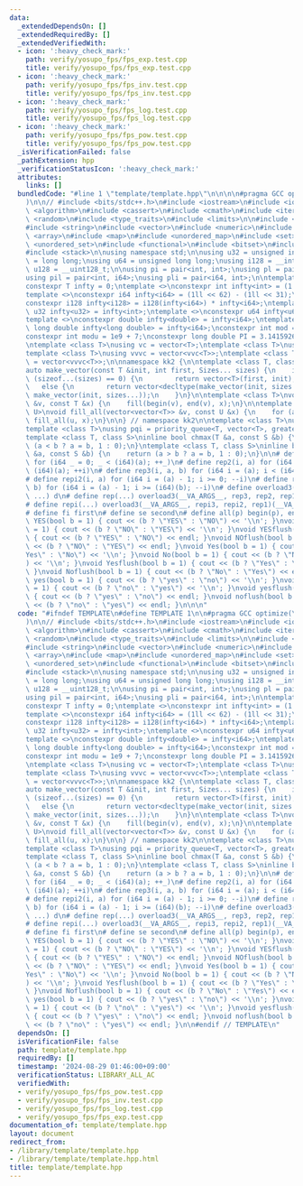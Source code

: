 ```yaml
---
data:
  _extendedDependsOn: []
  _extendedRequiredBy: []
  _extendedVerifiedWith:
  - icon: ':heavy_check_mark:'
    path: verify/yosupo_fps/fps_exp.test.cpp
    title: verify/yosupo_fps/fps_exp.test.cpp
  - icon: ':heavy_check_mark:'
    path: verify/yosupo_fps/fps_inv.test.cpp
    title: verify/yosupo_fps/fps_inv.test.cpp
  - icon: ':heavy_check_mark:'
    path: verify/yosupo_fps/fps_log.test.cpp
    title: verify/yosupo_fps/fps_log.test.cpp
  - icon: ':heavy_check_mark:'
    path: verify/yosupo_fps/fps_pow.test.cpp
    title: verify/yosupo_fps/fps_pow.test.cpp
  _isVerificationFailed: false
  _pathExtension: hpp
  _verificationStatusIcon: ':heavy_check_mark:'
  attributes:
    links: []
  bundledCode: "#line 1 \"template/template.hpp\"\n\n\n\n#pragma GCC optimize(\"O3,unroll-loops\"\
    )\n\n// #include <bits/stdc++.h>\n#include <iostream>\n#include <iomanip>\n#include\
    \ <algorithm>\n#include <cassert>\n#include <cmath>\n#include <iterator>\n#include\
    \ <random>\n#include <type_traits>\n#include <limits>\n\n#include <cstring>\n\
    #include <string>\n#include <vector>\n#include <numeric>\n#include <queue>\n#include\
    \ <array>\n#include <map>\n#include <unordered_map>\n#include <set>\n#include\
    \ <unordered_set>\n#include <functional>\n#include <bitset>\n#include <chrono>\n\
    #include <stack>\n\nusing namespace std;\n\nusing u32 = unsigned int;\nusing i64\
    \ = long long;\nusing u64 = unsigned long long;\nusing i128 = __int128_t;\nusing\
    \ u128 = __uint128_t;\n\nusing pi = pair<int, int>;\nusing pl = pair<i64, i64>;\n\
    using pil = pair<int, i64>;\nusing pli = pair<i64, int>;\n\ntemplate <class T>\n\
    constexpr T infty = 0;\ntemplate <>\nconstexpr int infty<int> = (1 << 30) - 123;\n\
    template <>\nconstexpr i64 infty<i64> = (1ll << 62) - (1ll << 31);\ntemplate <>\n\
    constexpr i128 infty<i128> = i128(infty<i64>) * infty<i64>;\ntemplate <>\nconstexpr\
    \ u32 infty<u32> = infty<int>;\ntemplate <>\nconstexpr u64 infty<u64> = infty<i64>;\n\
    template <>\nconstexpr double infty<double> = infty<i64>;\ntemplate <>\nconstexpr\
    \ long double infty<long double> = infty<i64>;\nconstexpr int mod = 998244353;\n\
    constexpr int modu = 1e9 + 7;\nconstexpr long double PI = 3.14159265358979323846;\n\
    \ntemplate <class T>\nusing vc = vector<T>;\ntemplate <class T>\nusing vvc = vector<vc<T>>;\n\
    template <class T>\nusing vvvc = vector<vvc<T>>;\ntemplate <class T>\nusing vvvvc\
    \ = vector<vvvc<T>>;\n\nnamespace kk2 {\n\ntemplate <class T, class... Sizes>\n\
    auto make_vector(const T &init, int first, Sizes... sizes) {\n    if constexpr\
    \ (sizeof...(sizes) == 0) {\n        return vector<T>(first, init);\n    }\n \
    \   else {\n        return vector<decltype(make_vector(init, sizes...))>(first,\
    \ make_vector(init, sizes...));\n    }\n}\n\ntemplate <class T>\nvoid fill_all(vector<T>\
    \ &v, const T &x) {\n    fill(begin(v), end(v), x);\n}\n\ntemplate <class T, class\
    \ U>\nvoid fill_all(vector<vector<T>> &v, const U &x) {\n    for (auto &u : v)\
    \ fill_all(u, x);\n}\n\n} // namespace kk2\n\ntemplate <class T>\nusing pq = priority_queue<T>;\n\
    template <class T>\nusing pqi = priority_queue<T, vector<T>, greater<T>>;\n\n\
    template <class T, class S>\ninline bool chmax(T &a, const S &b) {\n    return\
    \ (a < b ? a = b, 1 : 0);\n}\ntemplate <class T, class S>\ninline bool chmin(T\
    \ &a, const S &b) {\n    return (a > b ? a = b, 1 : 0);\n}\n\n# define rep1(a)\
    \ for (i64 _ = 0; _ < (i64)(a); ++_)\n# define rep2(i, a) for (i64 i = 0; i <\
    \ (i64)(a); ++i)\n# define rep3(i, a, b) for (i64 i = (a); i < (i64)(b); ++i)\n\
    # define repi2(i, a) for (i64 i = (a) - 1; i >= 0; --i)\n# define repi3(i, a,\
    \ b) for (i64 i = (a) - 1; i >= (i64)(b); --i)\n# define overload3(a, b, c, d,\
    \ ...) d\n# define rep(...) overload3(__VA_ARGS__, rep3, rep2, rep1)(__VA_ARGS__)\n\
    # define repi(...) overload3(__VA_ARGS__, repi3, repi2, rep1)(__VA_ARGS__)\n\n\
    # define fi first\n# define se second\n# define all(p) begin(p), end(p)\n\nvoid\
    \ YES(bool b = 1) { cout << (b ? \"YES\" : \"NO\") << '\\n'; }\nvoid NO(bool b\
    \ = 1) { cout << (b ? \"NO\" : \"YES\") << '\\n'; }\nvoid YESflush(bool b = 1)\
    \ { cout << (b ? \"YES\" : \"NO\") << endl; }\nvoid NOflush(bool b = 1) { cout\
    \ << (b ? \"NO\" : \"YES\") << endl; }\nvoid Yes(bool b = 1) { cout << (b ? \"\
    Yes\" : \"No\") << '\\n'; }\nvoid No(bool b = 1) { cout << (b ? \"No\" : \"Yes\"\
    ) << '\\n'; }\nvoid Yesflush(bool b = 1) { cout << (b ? \"Yes\" : \"No\") << endl;\
    \ }\nvoid Noflush(bool b = 1) { cout << (b ? \"No\" : \"Yes\") << endl; }\nvoid\
    \ yes(bool b = 1) { cout << (b ? \"yes\" : \"no\") << '\\n'; }\nvoid no(bool b\
    \ = 1) { cout << (b ? \"no\" : \"yes\") << '\\n'; }\nvoid yesflush(bool b = 1)\
    \ { cout << (b ? \"yes\" : \"no\") << endl; }\nvoid noflush(bool b = 1) { cout\
    \ << (b ? \"no\" : \"yes\") << endl; }\n\n\n"
  code: "#ifndef TEMPLATE\n#define TEMPLATE 1\n\n#pragma GCC optimize(\"O3,unroll-loops\"\
    )\n\n// #include <bits/stdc++.h>\n#include <iostream>\n#include <iomanip>\n#include\
    \ <algorithm>\n#include <cassert>\n#include <cmath>\n#include <iterator>\n#include\
    \ <random>\n#include <type_traits>\n#include <limits>\n\n#include <cstring>\n\
    #include <string>\n#include <vector>\n#include <numeric>\n#include <queue>\n#include\
    \ <array>\n#include <map>\n#include <unordered_map>\n#include <set>\n#include\
    \ <unordered_set>\n#include <functional>\n#include <bitset>\n#include <chrono>\n\
    #include <stack>\n\nusing namespace std;\n\nusing u32 = unsigned int;\nusing i64\
    \ = long long;\nusing u64 = unsigned long long;\nusing i128 = __int128_t;\nusing\
    \ u128 = __uint128_t;\n\nusing pi = pair<int, int>;\nusing pl = pair<i64, i64>;\n\
    using pil = pair<int, i64>;\nusing pli = pair<i64, int>;\n\ntemplate <class T>\n\
    constexpr T infty = 0;\ntemplate <>\nconstexpr int infty<int> = (1 << 30) - 123;\n\
    template <>\nconstexpr i64 infty<i64> = (1ll << 62) - (1ll << 31);\ntemplate <>\n\
    constexpr i128 infty<i128> = i128(infty<i64>) * infty<i64>;\ntemplate <>\nconstexpr\
    \ u32 infty<u32> = infty<int>;\ntemplate <>\nconstexpr u64 infty<u64> = infty<i64>;\n\
    template <>\nconstexpr double infty<double> = infty<i64>;\ntemplate <>\nconstexpr\
    \ long double infty<long double> = infty<i64>;\nconstexpr int mod = 998244353;\n\
    constexpr int modu = 1e9 + 7;\nconstexpr long double PI = 3.14159265358979323846;\n\
    \ntemplate <class T>\nusing vc = vector<T>;\ntemplate <class T>\nusing vvc = vector<vc<T>>;\n\
    template <class T>\nusing vvvc = vector<vvc<T>>;\ntemplate <class T>\nusing vvvvc\
    \ = vector<vvvc<T>>;\n\nnamespace kk2 {\n\ntemplate <class T, class... Sizes>\n\
    auto make_vector(const T &init, int first, Sizes... sizes) {\n    if constexpr\
    \ (sizeof...(sizes) == 0) {\n        return vector<T>(first, init);\n    }\n \
    \   else {\n        return vector<decltype(make_vector(init, sizes...))>(first,\
    \ make_vector(init, sizes...));\n    }\n}\n\ntemplate <class T>\nvoid fill_all(vector<T>\
    \ &v, const T &x) {\n    fill(begin(v), end(v), x);\n}\n\ntemplate <class T, class\
    \ U>\nvoid fill_all(vector<vector<T>> &v, const U &x) {\n    for (auto &u : v)\
    \ fill_all(u, x);\n}\n\n} // namespace kk2\n\ntemplate <class T>\nusing pq = priority_queue<T>;\n\
    template <class T>\nusing pqi = priority_queue<T, vector<T>, greater<T>>;\n\n\
    template <class T, class S>\ninline bool chmax(T &a, const S &b) {\n    return\
    \ (a < b ? a = b, 1 : 0);\n}\ntemplate <class T, class S>\ninline bool chmin(T\
    \ &a, const S &b) {\n    return (a > b ? a = b, 1 : 0);\n}\n\n# define rep1(a)\
    \ for (i64 _ = 0; _ < (i64)(a); ++_)\n# define rep2(i, a) for (i64 i = 0; i <\
    \ (i64)(a); ++i)\n# define rep3(i, a, b) for (i64 i = (a); i < (i64)(b); ++i)\n\
    # define repi2(i, a) for (i64 i = (a) - 1; i >= 0; --i)\n# define repi3(i, a,\
    \ b) for (i64 i = (a) - 1; i >= (i64)(b); --i)\n# define overload3(a, b, c, d,\
    \ ...) d\n# define rep(...) overload3(__VA_ARGS__, rep3, rep2, rep1)(__VA_ARGS__)\n\
    # define repi(...) overload3(__VA_ARGS__, repi3, repi2, rep1)(__VA_ARGS__)\n\n\
    # define fi first\n# define se second\n# define all(p) begin(p), end(p)\n\nvoid\
    \ YES(bool b = 1) { cout << (b ? \"YES\" : \"NO\") << '\\n'; }\nvoid NO(bool b\
    \ = 1) { cout << (b ? \"NO\" : \"YES\") << '\\n'; }\nvoid YESflush(bool b = 1)\
    \ { cout << (b ? \"YES\" : \"NO\") << endl; }\nvoid NOflush(bool b = 1) { cout\
    \ << (b ? \"NO\" : \"YES\") << endl; }\nvoid Yes(bool b = 1) { cout << (b ? \"\
    Yes\" : \"No\") << '\\n'; }\nvoid No(bool b = 1) { cout << (b ? \"No\" : \"Yes\"\
    ) << '\\n'; }\nvoid Yesflush(bool b = 1) { cout << (b ? \"Yes\" : \"No\") << endl;\
    \ }\nvoid Noflush(bool b = 1) { cout << (b ? \"No\" : \"Yes\") << endl; }\nvoid\
    \ yes(bool b = 1) { cout << (b ? \"yes\" : \"no\") << '\\n'; }\nvoid no(bool b\
    \ = 1) { cout << (b ? \"no\" : \"yes\") << '\\n'; }\nvoid yesflush(bool b = 1)\
    \ { cout << (b ? \"yes\" : \"no\") << endl; }\nvoid noflush(bool b = 1) { cout\
    \ << (b ? \"no\" : \"yes\") << endl; }\n\n#endif // TEMPLATE\n"
  dependsOn: []
  isVerificationFile: false
  path: template/template.hpp
  requiredBy: []
  timestamp: '2024-08-29 01:46:00+09:00'
  verificationStatus: LIBRARY_ALL_AC
  verifiedWith:
  - verify/yosupo_fps/fps_pow.test.cpp
  - verify/yosupo_fps/fps_inv.test.cpp
  - verify/yosupo_fps/fps_log.test.cpp
  - verify/yosupo_fps/fps_exp.test.cpp
documentation_of: template/template.hpp
layout: document
redirect_from:
- /library/template/template.hpp
- /library/template/template.hpp.html
title: template/template.hpp
---
```

